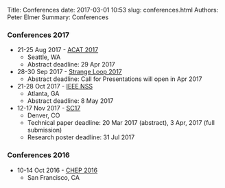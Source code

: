 Title: Conferences
date: 2017-03-01 10:53
slug: conferences.html
Authors: Peter Elmer
Summary: Conferences


### Conferences 2017

   * 21-25 Aug 2017 - [ACAT 2017](https://indico.cern.ch/event/567550/)
     * Seattle, WA
     * Abstract deadline: 29 Apr 2017
   * 28-30 Sep 2017 - [Strange Loop 2017](http://www.thestrangeloop.com/)
     * Abstract deadline: Call for Presentations will open in Apr 2017
   * 21-28 Oct 2017 - [IEEE NSS](http://www.nss-mic.org/2017/welcome.asp)
     * Atlanta, GA
     * Abstract deadline: 8 May 2017
   * 12-17 Nov 2017 - [SC17](http://sc17.supercomputing.org)
     * Denver, CO
     * Technical paper deadline: 20 Mar 2017 (abstract), 3 Apr, 2017 (full submission)
     * Research poster deadline: 31 Jul 2017

### Conferences 2016

   * 10-14 Oct 2016 - [CHEP 2016](http://chep2016.org/)
     * San Francisco, CA


